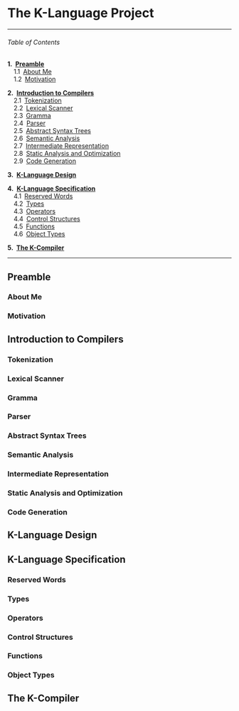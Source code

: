 # The K-Language Project

---
###### Table of Contents

__1.&ensp;[Preamble](#preamble)__  
&ensp;&ensp;1.1&ensp;[About Me](#about-me)  
&ensp;&ensp;1.2&ensp;[Motivation](#motivation)  

__2.&ensp;[Introduction to Compilers](#introduction-to-compilers)__  
&ensp;&ensp;2.1&ensp;[Tokenization](#tokenization)  
&ensp;&ensp;2.2&ensp;[Lexical Scanner](#lexical-scanner)  
&ensp;&ensp;2.3&ensp;[Gramma](#gramma)  
&ensp;&ensp;2.4&ensp;[Parser](#parser)  
&ensp;&ensp;2.5&ensp;[Abstract Syntax Trees](#abstract-syntax-trees)  
&ensp;&ensp;2.6&ensp;[Semantic Analysis](#semantic-analysis)  
&ensp;&ensp;2.7&ensp;[Intermediate Representation](#intermediate-representation)  
&ensp;&ensp;2.8&ensp;[Static Analysis and Optimization](#static-analysis-and-optimization)  
&ensp;&ensp;2.9&ensp;[Code Generation](#code-generation)  

__3.&ensp;[K-Language Design](#k-language-design)__  

__4.&ensp;[K-Language Specification](#k-language-specification)__  
&ensp;&ensp;4.1&ensp;[Reserved Words](#reserved-words)  
&ensp;&ensp;4.2&ensp;[Types](#types)  
&ensp;&ensp;4.3&ensp;[Operators](#operators)  
&ensp;&ensp;4.4&ensp;[Control Structures](#control-structures)  
&ensp;&ensp;4.5&ensp;[Functions](#functions)  
&ensp;&ensp;4.6&ensp;[Object Types](#object-types)  

__5.&ensp;[The K-Compiler](#the-k-compiler)__

---

## Preamble

### About Me

### Motivation


## Introduction to Compilers

### Tokenization

### Lexical Scanner

### Gramma

### Parser

### Abstract Syntax Trees

### Semantic Analysis

### Intermediate Representation

### Static Analysis and Optimization

### Code Generation


## K-Language Design


## K-Language Specification

### Reserved Words

### Types

### Operators

### Control Structures

### Functions

### Object Types


## The K-Compiler
